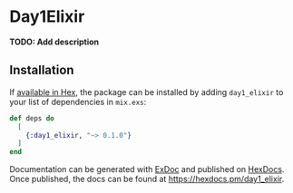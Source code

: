 # Day1Elixir

**TODO: Add description**

## Installation

If [available in Hex](https://hex.pm/docs/publish), the package can be installed
by adding `day1_elixir` to your list of dependencies in `mix.exs`:

```elixir
def deps do
  [
    {:day1_elixir, "~> 0.1.0"}
  ]
end
```

Documentation can be generated with [ExDoc](https://github.com/elixir-lang/ex_doc)
and published on [HexDocs](https://hexdocs.pm). Once published, the docs can
be found at <https://hexdocs.pm/day1_elixir>.

